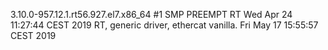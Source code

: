 3.10.0-957.12.1.rt56.927.el7.x86_64 #1 SMP PREEMPT RT Wed Apr 24 11:27:44 CEST 2019
RT, generic driver, ethercat vanilla.
Fri May 17 15:55:57 CEST 2019
